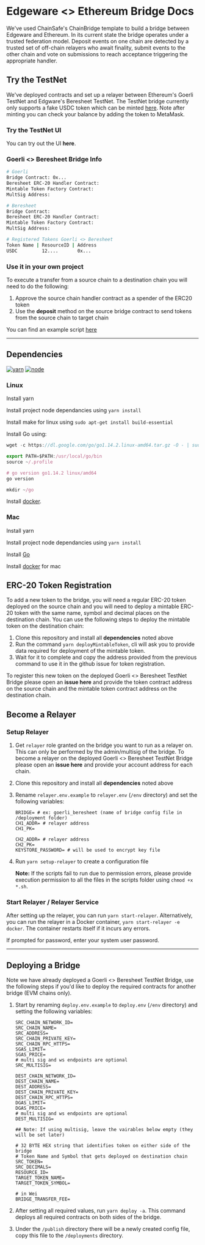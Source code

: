 # Edgeware <> Ethereum Bridge Docs

We've used ChainSafe's ChainBridge template to build a bridge between Edgeware and Ethereum. In its current state the bridge operates under a trusted federation model. Deposit events on one chain are detected by a trusted set of off-chain relayers who await finality, submit events to the other chain and vote on submissions to reach acceptance triggering the appropriate handler.

## Try the TestNet

We've deployed contracts and set up a relayer between Ethereum's Goerli TestNet and  Edgware's Beresheet TestNet. The TestNet bridge currently only supports a fake USDC token which can be minted [here](https://goerli.etherscan.io/address/0x76D60f8eC8a1A7adccE74915394644C589fB12f6#writeContract). Note after minting you can check your balance by adding the token to MetaMask.

### Try the TestNet UI

You can try out the UI **here**. 

### Goerli <> Beresheet Bridge Info

```bash
# Goerli 
Bridge Contract: 0x...
Beresheet ERC-20 Handler Contract:
Mintable Token Factory Contract:
MultSig Address:

# Beresheet 
Bridge Contract:
Beresheet ERC-20 Handler Contract:
Mintable Token Factory Contract:
MultSig Address: 

# Registered Tokens Goerli <> Beresheet
Token Name | ResourceID | Address
USDC         12....       0x... 

```

### Use it in your own project

To execute a transfer from a source chain to a destination chain you will need to do the following:

1. Approve the source chain handler contract as a spender of the ERC20 token
2. Use the **deposit** method on the source bridge contract to send tokens from the source chain to target chain

You can find an example script [here](https://github.com/dtradeorg/usdc-bridge/blob/master/cli/bridgeTokenTransfer.js)

---

## Dependencies
[![yarn](https://img.shields.io/npm/v/yarn?label=yarn)](#) 
[![node](https://img.shields.io/npm/v/node?label=node)](#) 

### Linux

Install yarn

Install project node dependancies using `yarn install`

Install make for linux using `sudo apt-get install build-essential`

Install Go using: 

```jsx
wget -c https://dl.google.com/go/go1.14.2.linux-amd64.tar.gz -O - | sudo tar -xz -C /usr/local

export PATH=$PATH:/usr/local/go/bin
source ~/.profile

# go version go1.14.2 linux/amd64
go version

mkdir ~/go
```

Install [docker](https://docs.docker.com/engine/install/ubuntu/).

### Mac

Install yarn

Install project node dependancies using `yarn install`

Install [Go](https://jimkang.medium.com/install-go-on-mac-with-homebrew-5fa421fc55f5)

Install [docker](https://docs.docker.com/docker-for-mac/install/) for mac

## ERC-20 Token Registration

To add a new token to the bridge, you will need a regular ERC-20 token deployed on the source chain and you will need to deploy a mintable ERC-20 token with the same name, symbol and decimal places on the destination chain. You can use the following steps to deploy the mintable token on the destination chain:

1. Clone this repository and install all **dependencies** noted above
2. Run the command ```yarn deployMintableToken```, cli will ask you to provide data required for deployment of the mintable token.
3. Wait for it to complete and copy the address provided from the previous command to use it in the github issue for token registration.

To register this new token on the deployed Goerli <> Beresheet TestNet Bridge please open an **issue here** and provide the token contract address on the source chain and the mintable token contract address on the destination chain.


## Become a Relayer

### Setup Relayer

1. Get `relayer` role granted on the bridge you want to run as a relayer on.  This can only be performed by the admin/multisig of the bridge. 
To become a relayer on the deployed Goerli <> Beresheet TestNet Bridge please open an **issue here** and provide your account address for each chain.
2. Clone this repository and install all **dependencies** noted above
3. Rename `relayer.env.example` to `relayer.env` (`/env` directory) and set the following variables:

    ```
    BRIDGE= # ex: goerli_beresheet (name of bridge config file in /deployment folder)
    CH1_ADDR= # relayer address
    CH1_PK= 

    CH2_ADDR= # relayer address
    CH2_PK=
    KEYSTORE_PASSWORD= # will be used to encrypt key file
    ```

4. Run `yarn setup-relayer` to create a configuration file

    **Note:** If the scripts fail to run due to permission errors, please provide execution permission to all the files in the scripts folder using ```chmod +x *.sh```.

### Start Relayer / Relayer Service

After setting up the relayer, you can run `yarn start-relayer`. Alternatively, you can run the relayer in a Docker container,  `yarn start-relayer -e docker`. The container restarts itself if it incurs any errors. 

If prompted for password, enter your system user password.

---

## Deploying a Bridge

Note we have already deployed a Goerli <> Beresheet TestNet Bridge, use the following steps if you'd like to deploy the required contracts for another bridge (EVM chains only). 

1. Start by renaming `deploy.env.example` to `deploy.env` (`/env` directory) and setting the following variables:

    ```
    SRC_CHAIN_NETWORK_ID=
    SRC_CHAIN_NAME=
    SRC_ADDRESS=
    SRC_CHAIN_PRIVATE_KEY=
    SRC_CHAIN_RPC_HTTPS=
    SGAS_LIMIT=
    SGAS_PRICE=
    # multi sig and ws endpoints are optional
    SRC_MULTISIG=

    DEST_CHAIN_NETWORK_ID=
    DEST_CHAIN_NAME=
    DEST_ADDRESS=
    DEST_CHAIN_PRIVATE_KEY=
    DEST_CHAIN_RPC_HTTPS=
    DGAS_LIMIT=
    DGAS_PRICE=
    # multi sig and ws endpoints are optional
    DEST_MULTISIG=

    ## Note: If using multisig, leave the vairables below empty (they will be set later)

    # 32 BYTE HEX string that identifies token on either side of the bridge
    # Token Name and Symbol that gets deployed on destination chain
    SRC_TOKEN=
    SRC_DECIMALS=
    RESOURCE_ID=
    TARGET_TOKEN_NAME=
    TARGET_TOKEN_SYMBOL=

    # in Wei
    BRIDGE_TRANSFER_FEE=
    ```

2. After setting all required values, run `yarn deploy -a`. This command deploys all required contracts on both sides of the bridge.
3. Under the `/publish` directory there will be a newly created config file, copy this file to the `/deployments` directory.